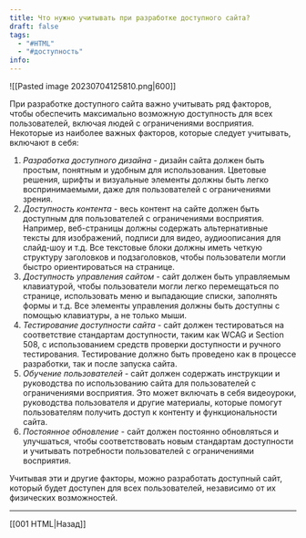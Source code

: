 ```yaml
---
title: Что нужно учитывать при разработке доступного сайта?
draft: false
tags:
  - "#HTML"
  - "#доступность"
info:
---
```

![[Pasted image 20230704125810.png|600]]

При разработке доступного сайта важно учитывать ряд факторов, чтобы обеспечить максимально возможную доступность для всех пользователей, включая людей с ограничениями восприятия. Некоторые из наиболее важных факторов, которые следует учитывать, включают в себя:

1. _Разработка доступного дизайна_ - дизайн сайта должен быть простым, понятным и удобным для использования. Цветовые решения, шрифты и визуальные элементы должны быть легко воспринимаемыми, даже для пользователей с ограничениями зрения.
2. _Доступность контента_ - весь контент на сайте должен быть доступным для пользователей с ограничениями восприятия. Например, веб-страницы должны содержать альтернативные тексты для изображений, подписи для видео, аудиоописания для слайд-шоу и т.д. Все текстовые блоки должны иметь четкую структуру заголовков и подзаголовков, чтобы пользователи могли быстро ориентироваться на странице.
3. _Доступность управления сайтом_ - сайт должен быть управляемым клавиатурой, чтобы пользователи могли легко перемещаться по странице, использовать меню и выпадающие списки, заполнять формы и т.д. Все элементы управления должны быть доступны с помощью клавиатуры, а не только мыши.
4. _Тестирование доступности сайта_ - сайт должен тестироваться на соответствие стандартам доступности, таким как WCAG и Section 508, с использованием средств проверки доступности и ручного тестирования. Тестирование должно быть проведено как в процессе разработки, так и после запуска сайта.
5. _Обучение пользователей_ - сайт должен содержать инструкции и руководства по использованию сайта для пользователей с ограничениями восприятия. Это может включать в себя видеоуроки, руководства пользователя и другие материалы, которые помогут пользователям получить доступ к контенту и функциональности сайта.
6. _Постоянное обновление_ - сайт должен постоянно обновляться и улучшаться, чтобы соответствовать новым стандартам доступности и учитывать потребности пользователей с ограничениями восприятия.

Учитывая эти и другие факторы, можно разработать доступный сайт, который будет доступен для всех пользователей, независимо от их физических возможностей.

---

[[001 HTML|Назад]]